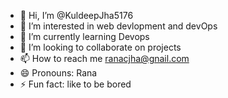 - 👋 Hi, I’m @KuldeepJha5176
- 👀 I’m interested in web devlopment and devOps
- 🌱 I’m currently learning Devops
- 💞️ I’m looking to collaborate on projects
- 📫 How to reach me ranacjha@gnail.com
- 😄 Pronouns: Rana 
- ⚡ Fun fact: like to be bored

<!---
KuldeepJha5176/KuldeepJha5176 is a ✨ special ✨ repository because its `README.md` (this file) appears on your GitHub profile.
You can click the Preview link to take a look at your changes.
--->
